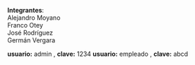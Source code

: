 **Integrantes**:  
Alejandro Moyano  
Franco Otey  
José Rodríguez  
Germán Vergara  

**usuario:** admin , **clave:** 1234
**usuario:** empleado , **clave:** abcd
